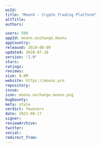 ```yaml
---
wsId: 
title: "MoonX - Crypto Trading Platform"
altTitle: 
authors:

users: 500
appId: moonx.exchange.moonx
appCountry: 
released: 2019-08-09
updated: 2020-07-16
version: "2.0"
stars: 
ratings: 
reviews: 
size: 9.6M
website: https://moonx.pro
repository: 
issue: 
icon: moonx.exchange.moonx.png
bugbounty: 
meta: stale
verdict: fewusers
date: 2021-08-17
signer: 
reviewArchive:
twitter: 
social:
redirect_from:
---
```


